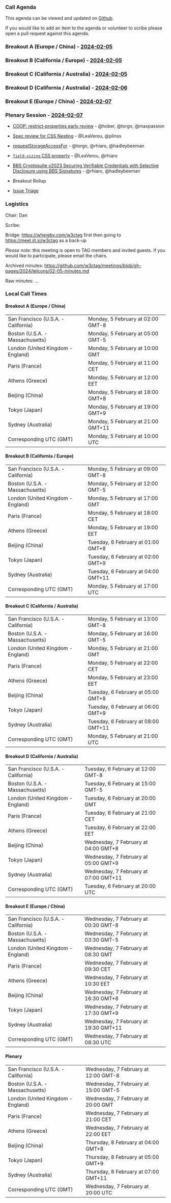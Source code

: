 ### Call Agenda

This agenda can be viewed and updated on [Github](https://github.com/w3ctag/meetings/blob/gh-pages/2024/telcons/02-05-agenda.md).

If you would like to add an item to the agenda or volunteer to scribe please open a pull request against this agenda.

### Breakout A (Europe / China) - [2024-02-05](https://www.timeanddate.com/worldclock/converter.html?iso=20240205T100000&p1=224&p2=43&p3=136&p4=195&p5=26&p6=33&p7=248&p8=235)

### Breakout B (California / Europe) - [2024-02-05](https://www.timeanddate.com/worldclock/converter.html?iso=20240205T210000&p1=224&p2=43&p3=136&p4=195&p5=26&p6=33&p7=248&p8=235)

### Breakout C (California / Australia) - [2024-02-05](https://www.timeanddate.com/worldclock/converter.html?iso=20240205T210000&p1=224&p2=43&p3=136&p4=195&p5=26&p6=33&p7=248&p8=235)

### Breakout D (California / Australia) - [2024-02-06](https://www.timeanddate.com/worldclock/converter.html?iso=20240205T210000&p1=224&p2=43&p3=136&p4=195&p5=26&p6=33&p7=248&p8=235)

### Breakout E (Europe / China) - [2024-02-07](https://www.timeanddate.com/worldclock/converter.html?iso=20240205T210000&p1=224&p2=43&p3=136&p4=195&p5=26&p6=33&p7=248&p8=235)

### Plenary Session - [2024-02-07](https://www.timeanddate.com/worldclock/converter.html?iso=20240207T200000&p1=224&p2=43&p3=136&p4=195&p5=26&p6=33&p7=248&p8=235)

* [COOP: restrict-properties early review](https://github.com/w3ctag/design-reviews/issues/760) - @hober, @torgo, @maxpassion
* [Spec review for CSS Nesting](https://github.com/w3ctag/design-reviews/issues/791) - @LeaVerou, @plinss
* [requestStorageAccessFor](https://github.com/w3ctag/design-reviews/issues/808) - @torgo, @rhiaro, @hadleybeeman
* [`field-sizing` CSS property](https://github.com/w3ctag/design-reviews/issues/890) - @LeaVerou, @rhiaro
* [BBS Cryptosuite v2023 Securing Verifiable Credentials with Selective Disclosure using BBS Signatures](https://github.com/w3ctag/design-reviews/issues/922) - @rhiaro, @hadleybeeman

* Breakout Rollup
* [Issue Triage](https://github.com/w3ctag/design-reviews/issues?q=is%3Aissue+is%3Aopen+label%3A%22Progress%3A+untriaged%22)

### Logistics

Chair: Dan

Scribe:

Bridge: https://whereby.com/w3ctag first then going to https://meet.jit.si/w3ctag as a back-up

*Please note*: this meeting is open to TAG members and invited guests. If you would like to participate, please email the chairs.

Archived minutes: https://github.com/w3ctag/meetings/blob/gh-pages/2024/telcons/02-05-minutes.md

Raw minutes: ...


### Local Call Times

#### Breakout A (Europe / China)

<table>
<tr><td> San Francisco (U.S.A. - California) <td> Monday, 5 February at 02:00 GMT-8</td></tr>
<tr><td> Boston (U.S.A. - Massachusetts) <td> Monday, 5 February at 05:00 GMT-5</td></tr>
<tr><td> London (United Kingdom - England) <td> Monday, 5 February at 10:00 GMT</td></tr>
<tr><td> Paris (France) <td> Monday, 5 February at 11:00 CET</td></tr>
<tr><td> Athens (Greece) <td> Monday, 5 February at 12:00 EET</td></tr>
<tr><td> Beijing (China) <td> Monday, 5 February at 18:00 GMT+8</td></tr>
<tr><td> Tokyo (Japan) <td> Monday, 5 February at 19:00 GMT+9</td></tr>
<tr><td> Sydney (Australia) <td> Monday, 5 February at 21:00 GMT+11</td></tr>
<tr><td> Corresponding UTC (GMT) <td> Monday, 5 February at 10:00 UTC</td></tr>
</table>

#### Breakout B (California / Europe) 

<table>
<tr><td> San Francisco (U.S.A. - California) <td> Monday, 5 February at 09:00 GMT-8</td></tr>
<tr><td> Boston (U.S.A. - Massachusetts) <td> Monday, 5 February at 12:00 GMT-5</td></tr>
<tr><td> London (United Kingdom - England) <td> Monday, 5 February at 17:00 GMT</td></tr>
<tr><td> Paris (France) <td> Monday, 5 February at 18:00 CET</td></tr>
<tr><td> Athens (Greece) <td> Monday, 5 February at 19:00 EET</td></tr>
<tr><td> Beijing (China) <td> Tuesday, 6 February at 01:00 GMT+8</td></tr>
<tr><td> Tokyo (Japan) <td> Tuesday, 6 February at 02:00 GMT+9</td></tr>
<tr><td> Sydney (Australia) <td> Tuesday, 6 February at 04:00 GMT+11</td></tr>
<tr><td> Corresponding UTC (GMT) <td> Monday, 5 February at 17:00 UTC</td></tr>
</table>

#### Breakout C (California / Australia)

<table>
<tr><td> San Francisco (U.S.A. - California) <td> Monday, 5 February at 13:00 GMT-8</td></tr>
<tr><td> Boston (U.S.A. - Massachusetts) <td> Monday, 5 February at 16:00 GMT-5</td></tr>
<tr><td> London (United Kingdom - England) <td> Monday, 5 February at 21:00 GMT</td></tr>
<tr><td> Paris (France) <td> Monday, 5 February at 22:00 CET</td></tr>
<tr><td> Athens (Greece) <td> Monday, 5 February at 23:00 EET</td></tr>
<tr><td> Beijing (China) <td> Tuesday, 6 February at 05:00 GMT+8</td></tr>
<tr><td> Tokyo (Japan) <td> Tuesday, 6 February at 06:00 GMT+9</td></tr>
<tr><td> Sydney (Australia) <td> Tuesday, 6 February at 08:00 GMT+11</td></tr>
<tr><td> Corresponding UTC (GMT) <td> Monday, 5 February at 21:00 UTC</td></tr>
</table>

#### Breakout D (California / Australia)

<table>
<tr><td> San Francisco (U.S.A. - California) <td> Tuesday, 6 February at 12:00 GMT-8</td></tr>
<tr><td> Boston (U.S.A. - Massachusetts) <td> Tuesday, 6 February at 15:00 GMT-5</td></tr>
<tr><td> London (United Kingdom - England) <td> Tuesday, 6 February at 20:00 GMT</td></tr>
<tr><td> Paris (France) <td> Tuesday, 6 February at 21:00 CET</td></tr>
<tr><td> Athens (Greece) <td> Tuesday, 6 February at 22:00 EET</td></tr>
<tr><td> Beijing (China) <td> Wednesday, 7 February at 04:00 GMT+8</td></tr>
<tr><td> Tokyo (Japan) <td> Wednesday, 7 February at 05:00 GMT+9</td></tr>
<tr><td> Sydney (Australia) <td> Wednesday, 7 February at 07:00 GMT+11</td></tr>
<tr><td> Corresponding UTC (GMT) <td> Tuesday, 6 February at 20:00 UTC</td></tr>
</table>

#### Breakout E (Europe / China)

<table>
<tr><td> San Francisco (U.S.A. - California) <td> Wednesday, 7 February at 00:30 GMT-8</td></tr>
<tr><td> Boston (U.S.A. - Massachusetts) <td> Wednesday, 7 February at 03:30 GMT-5</td></tr>
<tr><td> London (United Kingdom - England) <td> Wednesday, 7 February at 08:30 GMT</td></tr>
<tr><td> Paris (France) <td> Wednesday, 7 February at 09:30 CET</td></tr>
<tr><td> Athens (Greece) <td> Wednesday, 7 February at 10:30 EET</td></tr>
<tr><td> Beijing (China) <td> Wednesday, 7 February at 16:30 GMT+8</td></tr>
<tr><td> Tokyo (Japan) <td> Wednesday, 7 February at 17:30 GMT+9</td></tr>
<tr><td> Sydney (Australia) <td> Wednesday, 7 February at 19:30 GMT+11</td></tr>
<tr><td> Corresponding UTC (GMT) <td> Wednesday, 7 February at 08:30 UTC</td></tr>
</table>

#### Plenary

<table>
<tr><td> San Francisco (U.S.A. - California) <td> Wednesday, 7 February at 12:00 GMT-8</td></tr>
<tr><td> Boston (U.S.A. - Massachusetts) <td> Wednesday, 7 February at 15:00 GMT-5</td></tr>
<tr><td> London (United Kingdom - England) <td> Wednesday, 7 February at 20:00 GMT</td></tr>
<tr><td> Paris (France) <td> Wednesday, 7 February at 21:00 CET</td></tr>
<tr><td> Athens (Greece) <td> Wednesday, 7 February at 22:00 EET</td></tr>
<tr><td> Beijing (China) <td> Thursday, 8 February at 04:00 GMT+8</td></tr>
<tr><td> Tokyo (Japan) <td> Thursday, 8 February at 05:00 GMT+9</td></tr>
<tr><td> Sydney (Australia) <td> Thursday, 8 February at 07:00 GMT+11</td></tr>
<tr><td> Corresponding UTC (GMT) <td> Wednesday, 7 February at 20:00 UTC</td></tr>
</table>
